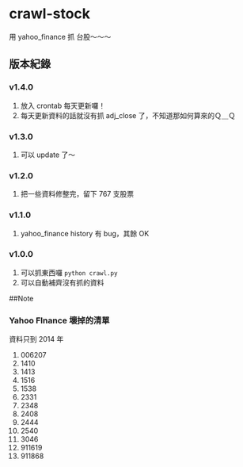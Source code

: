 # crawl-stock

<p>用 yahoo_finance 抓 台股～～～</p>

## 版本紀錄

### v1.4.0

1. 放入 crontab 每天更新囉！
2. 每天更新資料的話就沒有抓 adj_close 了，不知道那如何算來的Ｑ＿Ｑ

### v1.3.0

1. 可以 update 了～

### v1.2.0

1. 把一些資料修整完，留下 767 支股票

### v1.1.0

1. yahoo_finance history 有 bug，其餘 OK

### v1.0.0

1. 可以抓東西囉 `python crawl.py`
2. 可以自動補齊沒有抓的資料

##Note

### Yahoo FInance 壞掉的清單

<p>資料只到 2014 年 </p>

1. 006207
2. 1410
3. 1413
4. 1516
5. 1538
6. 2331
7. 2348
8. 2408
9. 2444
10. 2540
11. 3046
12. 911619
13. 911868